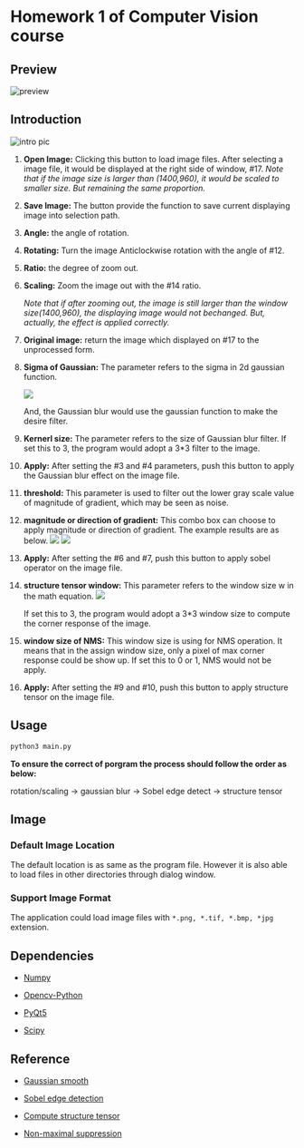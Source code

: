 # Homework 1 of Computer Vision course

## Preview

![preview](https://imgur.com/3oNLt7U.gif)

## Introduction

![intro pic](https://imgur.com/QX2ctCa.jpg)

1. __Open Image:__ Clicking this button to load image files. After selecting a image file, it would be displayed at the right side of window, #17. _Note that if the image size is larger than (1400,960), it would be scaled to smaller size. But remaining the same proportion._
2. __Save Image:__ The button provide the function to save current displaying image into selection path.
3. __Angle:__ the angle of rotation.
4. __Rotating:__ Turn the image Anticlockwise rotation with the angle of #12.
5. __Ratio:__ the degree of zoom out.
6. __Scaling:__ Zoom the image out with the #14 ratio. 

    _Note that if after zooming out, the image is still larger than the window size(1400,960), the displaying image would not bechanged. But, actually, the effect is applied correctly._
7. __Original image:__ return the image which displayed on #17 to the unprocessed form.
8. __Sigma of Gaussian:__ The parameter refers to the sigma in 2d gaussian function. 

    ![](https://imgur.com/0RHReXN.jpg)

    And, the Gaussian blur would use the gaussian function to make the desire filter.
9. __Kernerl size:__ The parameter refers to the size of Gaussian blur filter. If set this to 3, the program would adopt a 3*3 filter to the image.
10. __Apply:__ After setting the #3 and #4 parameters, push this button to apply the Gaussian blur effect on the image file.
11. __threshold:__ This parameter is used to filter out the lower gray scale value of magnitude of gradient, which may be seen as noise.
12. __magnitude or direction of gradient:__ This combo box can choose to apply magnitude or direction of gradient. The example results are as below.
![](https://imgur.com/859k9lL.jpg)
![](https://imgur.com/XDXDQn4.jpg)
13.  __Apply:__ After setting the #6 and #7, push this button to apply sobel operator on the image file.
14. __structure tensor window:__ This parameter refers to the window size w in the math equation. ![](https://imgur.com/iVa9Ass.jpg)

    If set this to 3, the program would adopt a 3*3 window size to compute the corner response of the image.
15. __window size of NMS:__ This window size is using for NMS operation. It means that in the assign window size, only a pixel of max corner response could be show up. If set this to 0 or 1, NMS would not be apply.
16. __Apply:__ After setting the #9 and #10, push this button to apply structure tensor on the image file.

## Usage

```bash
python3 main.py
```
__To ensure the correct of porgram the process should follow the order as below:__ 

rotation/scaling -> gaussian blur -> Sobel edge detect -> structure tensor
## Image

### Default Image Location

The default location is as same as the program file. However it is also able to load files in other directories through dialog window.

### Support Image Format

The application could load image files with `*.png, *.tif, *.bmp, *jpg` extension.

## Dependencies

* [Numpy](http://www.numpy.org/)

* [Opencv-Python](https://pypi.org/project/opencv-python/)

* [PyQt5](https://riverbankcomputing.com/software/pyqt/intro)

* [Scipy](https://pypi.org/project/scipy/)

## Reference
* [Gaussian smooth](http://www.librow.com/articles/article-9)

* [Sobel edge detection](https://medium.com/datadriveninvestor/understanding-edge-detection-sobel-operator-2aada303b900)

* [Compute structure tensor](https://docs.opencv.org/3.4/dc/d0d/tutorial_py_features_harris.html)

* [Non-maximal suppression](http://www.ipol.im/pub/art/2018/229/article_lr.pdf)